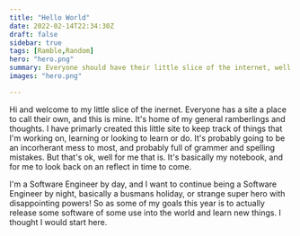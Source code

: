 ```yaml
---
title: "Hello World"
date: 2022-02-14T22:34:30Z
draft: false
sidebar: true
tags: [Ramble,Random]
hero: "hero.png"
summary: Everyone should have their little slice of the internet, well this is mine. 
images: "hero.png"

---
```


Hi and welcome to my little slice of the inernet. Everyone has a site a place to call their own, and this is mine. It's home of my general ramberlings and thoughts. I have primarly created this little site to keep track of things that I'm working on, learning or looking to learn or do. It's probably going to be an incorherant mess to most, and probably full of grammer and spelling mistakes. But that's ok, well for me that is. It's basically my notebook, and for me to look back on an reflect in time to come.

I'm a Software Engineer by day, and I want to continue being a Software Engineer by night, basically a busmans holiday, or strange super hero with disappointing powers! So as some of my goals this year is to actually release some software of some use into the world and learn new things. I thought I would start here.

